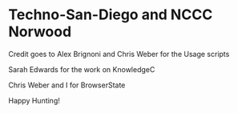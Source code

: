 # Techno-San-Diego and NCCC Norwood

Credit goes to Alex Brignoni and Chris Weber for the Usage scripts

Sarah Edwards for the work on KnowledgeC

Chris Weber and I for BrowserState

Happy Hunting!
